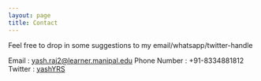 ```yaml
---
layout: page
title: Contact
---
```


Feel free to drop in some suggestions to my email/whatsapp/twitter-handle

Email : yash.raj2@learner.manipal.edu
Phone Number : +91-8334881812
Twitter : [yashYRS](https://twitter.com/intent/tweet?text=%40yashYRS)